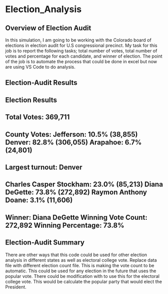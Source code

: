 # Election_Analysis

## Overview of Election Audit
In this simulation, I am going to be working with the Colorado board of elections in  election audit for U.S congressional precinct. My task for this job is to report the following tasks; total number of votes, total number of votes and percentage for each candidate, and winner of election. The point of the job is to automate the process that could be done in excel but now are using VS Code to do analysis. 

## Election-Audit Results

Election Results
-------------------------
Total Votes: 369,711
-------------------------
County Votes:
Jefferson: 10.5% (38,855)
Denver: 82.8% (306,055)
Arapahoe: 6.7% (24,801)
-------------------------
Largest turnout: Denver
-------------------------
Charles Casper Stockham: 23.0% (85,213)
Diana DeGette: 73.8% (272,892)
Raymon Anthony Doane: 3.1% (11,606)
--------------------------
Winner: Diana DeGette
Winning Vote Count: 272,892
Winning Percentage: 73.8%
--------------------------

## Election-Audit Summary
There are other ways that this code could be used for other election analysis in different states as well as electoral college vote. Replace data file with different election count file. This is making the vote count to be automatic. This could be used for any election in the future that uses the popular vote. There could be modification with to use this for the electoral college vote. This would be calculate the popular party that would elect the President. 


